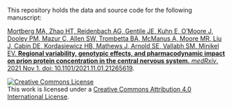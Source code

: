 This repository holds the data and source code for the following manuscript:

[Mortberg MA, Zhao HT, Reidenbach AG, Gentile JE, Kuhn E, O’Moore J, Dooley PM, Mazur C, Allen SW, Trombetta BA, McManus A, Moore MR, Liu J, Cabin DE, Kordasiewicz HB, Mathews J, Arnold SE, Vallabh SM, Minikel EV. **Regional variability, genotypic effects, and pharmacodynamic impact on prion protein concentration in the central nervous system.** _medRxiv_. 2021 Nov 1. doi: 10.1101/2021.11.01.21265619](https://doi.org/10.1101/2021.11.01.21265619).

<a rel="license" href="http://creativecommons.org/licenses/by/4.0/"><img alt="Creative Commons License" style="border-width:0" src="https://i.creativecommons.org/l/by/4.0/88x31.png" /></a><br />This work is licensed under a <a rel="license" href="http://creativecommons.org/licenses/by/4.0/">Creative Commons Attribution 4.0 International License</a>.

